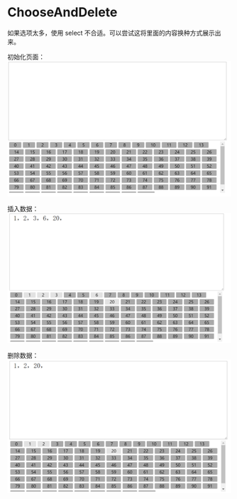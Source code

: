 # ChooseAndDelete
如果选项太多，使用 select 不合适。可以尝试这将里面的内容换种方式展示出来。

初始化页面：
![图片展示：初始化](https://github.com/ITzhaowen/ChooseAndDelete/blob/master/showImg/index.png)

插入数据：
![图片展示：插入数据](https://github.com/ITzhaowen/ChooseAndDelete/blob/master/showImg/insert.png)

删除数据：
![图片展示：删除数据](https://github.com/ITzhaowen/ChooseAndDelete/blob/master/showImg/delete.png)

